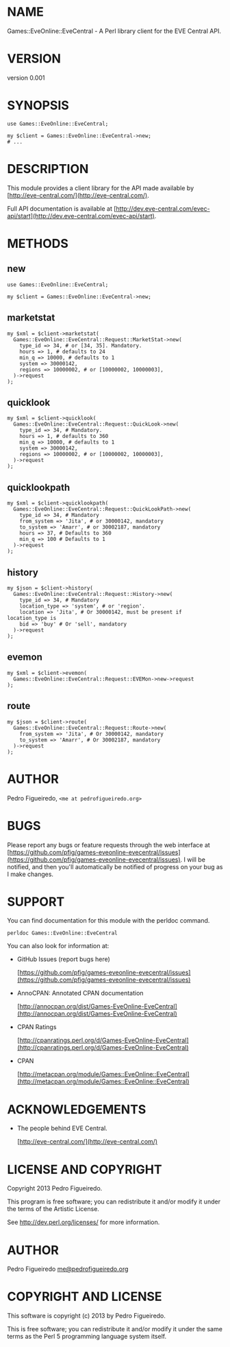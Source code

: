 # NAME

Games::EveOnline::EveCentral - A Perl library client for the EVE Central API.

# VERSION

version 0.001

# SYNOPSIS

    use Games::EveOnline::EveCentral;

    my $client = Games::EveOnline::EveCentral->new;
    # ...

# DESCRIPTION

This module provides a client library for the API made available by
[http://eve-central.com/](http://eve-central.com/).

Full API documentation is available at
[http://dev.eve-central.com/evec-api/start](http://dev.eve-central.com/evec-api/start).

# METHODS

## new

    use Games::EveOnline::EveCentral;

    my $client = Games::EveOnline::EveCentral->new;

## marketstat

    my $xml = $client->marketstat(
      Games::EveOnline::EveCentral::Request::MarketStat->new(
        type_id => 34, # or [34, 35]. Mandatory.
        hours => 1, # defaults to 24
        min_q => 10000, # defaults to 1
        system => 30000142,
        regions => 10000002, # or [10000002, 10000003],
      )->request
    );

## quicklook

    my $xml = $client->quicklook(
      Games::EveOnline::EveCentral::Request::QuickLook->new(
        type_id => 34, # Mandatory.
        hours => 1, # defaults to 360
        min_q => 10000, # defaults to 1
        system => 30000142,
        regions => 10000002, # or [10000002, 10000003],
      )->request
    );

## quicklookpath

    my $xml = $client->quicklookpath(
      Games::EveOnline::EveCentral::Request::QuickLookPath->new(
        type_id => 34, # Mandatory
        from_system => 'Jita', # or 30000142, mandatory
        to_system => 'Amarr', # or 30002187, mandatory
        hours => 37, # Defaults to 360
        min_q => 100 # Defaults to 1
      )->request
    );

## history

    my $json = $client->history(
      Games::EveOnline::EveCentral::Request::History->new(
        type_id => 34, # Mandatory
        location_type => 'system', # or 'region'.
        location => 'Jita', # Or 30000142, must be present if location_type is
        bid => 'buy' # Or 'sell', mandatory
      )->request
    );

## evemon

    my $xml = $client->evemon(
      Games::EveOnline::EveCentral::Request::EVEMon->new->request
    );

## route

    my $json = $client->route(
      Games::EveOnline::EveCentral::Request::Route->new(
        from_system => 'Jita', # Or 30000142, mandatory
        to_system => 'Amarr', # Or 30002187, mandatory
      )->request
    );

# AUTHOR

Pedro Figueiredo, `<me at pedrofigueiredo.org>`

# BUGS

Please report any bugs or feature requests through the web interface at
[https://github.com/pfig/games-eveonline-evecentral/issues](https://github.com/pfig/games-eveonline-evecentral/issues).  I will be
notified, and then you'll automatically be notified of progress on your bug as
I make changes.

# SUPPORT

You can find documentation for this module with the perldoc command.

    perldoc Games::EveOnline::EveCentral

You can also look for information at:

- GitHub Issues (report bugs here)

    [https://github.com/pfig/games-eveonline-evecentral/issues](https://github.com/pfig/games-eveonline-evecentral/issues)

- AnnoCPAN: Annotated CPAN documentation

    [http://annocpan.org/dist/Games-EveOnline-EveCentral](http://annocpan.org/dist/Games-EveOnline-EveCentral)

- CPAN Ratings

    [http://cpanratings.perl.org/d/Games-EveOnline-EveCentral](http://cpanratings.perl.org/d/Games-EveOnline-EveCentral)

- CPAN

    [http://metacpan.org/module/Games::EveOnline::EveCentral](http://metacpan.org/module/Games::EveOnline::EveCentral)

# ACKNOWLEDGEMENTS

- The people behind EVE Central.

    [http://eve-central.com/](http://eve-central.com/)

# LICENSE AND COPYRIGHT

Copyright 2013 Pedro Figueiredo.

This program is free software; you can redistribute it and/or modify it
under the terms of the Artistic License.

See http://dev.perl.org/licenses/ for more information.

# AUTHOR

Pedro Figueiredo <me@pedrofigueiredo.org>

# COPYRIGHT AND LICENSE

This software is copyright (c) 2013 by Pedro Figueiredo.

This is free software; you can redistribute it and/or modify it under
the same terms as the Perl 5 programming language system itself.
